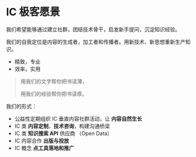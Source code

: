 # IC 极客愿景

我们希望能够通过建立社群，团结技术骨干，启发新手提问，沉淀知识经验。

我们的自我定位是内容的生成者，加工者和传播者。用新技术、新思想重新生产知识。

- 精致，专业
- 效率，实用

> 用我们的文字帮你把书读薄，
>
> 用我们的经验帮你把书读厚。

我们的形式：

- 公益性定期组织 IC 垂直内容社群活动，让 **内容自然生长**
- IC 类 **内容定制**，**技术咨询**，构建沟通桥梁
- IC 类 **知识搜索 API** 供应商 （Open Data）
- IC 内容合作 **出版与投放**
- IC 概念 **点工具落地和推广**
